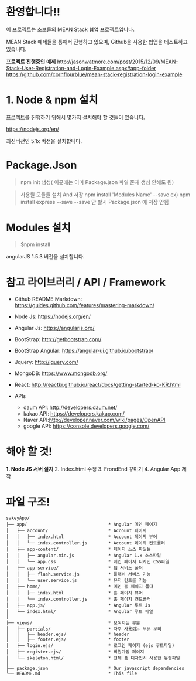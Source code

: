 환영합니다!!
============

이 프로젝트는 초보들의 MEAN Stack 협업 프로젝트입니다.

MEAN Stack 예제들을 통해서 진행하고 있으며, Github을 사용한 협업을 테스트하고 있습니다.

**프로젝트 진행중인 예제**
http://jasonwatmore.com/post/2015/12/09/MEAN-Stack-User-Registration-and-Login-Example.aspx#app-folder
https://github.com/cornflourblue/mean-stack-registration-login-example

# 1. Node & npm 설치

프로젝트를 진행하기 위해서 몇가지 설치해야 할 것들이 있습니다.

https://nodejs.org/en/

최신버전인 5.1x 버전을 설치합니다.

# Package.Json
> npm init 생성( 이곳에는 이미 Package.json 파일 존재 생성 안해도 됨)

> 사용될 모듈들 설치 And 저장
  npm install 'Modules Name' --save
  ex) npm install express --save
  --save 안 할시 Package.json 에 저장 안됨

# Modules 설치

> $npm install

angularJS 1.5.3 버전을 설치합니다.

# 참고 라이브러리 / API / Framework

- Github README Markdown: https://guides.github.com/features/mastering-markdown/
- Node Js: https://nodejs.org/en/
- Angular Js: https://angularjs.org/
- BootStrap: http://getbootstrap.com/
- BootStrap Angular: https://angular-ui.github.io/bootstrap/
- Jquery: http://jquery.com/
- MongoDB: https://www.mongodb.org/
- React: http://reactkr.github.io/react/docs/getting-started-ko-KR.html

- APIs
    - daum API: http://developers.daum.net/
    - kakao API: https://developers.kakao.com/
    - Naver API:http://developer.naver.com/wiki/pages/OpenAPI
    - google API: https://console.developers.google.com/

# 해야 할 것!

**1. Node JS 서버 설치**
2. Index.html 수정
3. FrondEnd 꾸미기
4. Angular App 제작

# 파일 구조!
```
sakeyApp/
├── app/                               * Angular 메인 페이지
│   ├── account/                       * Account 페이지
│   │   ├── index.html                 * Account 페이지 뷰어
│   │   └── index.controller.js        * Account 페이지 컨트롤러
│   ├── app-content/                   * 페이지 소스 파일들
│   │   ├── angular.min.js             * Angular 1.x 소스파일
│   │   └── app.css                    * 메인 페이지 디자인 CSS파일
│   ├── app-service/                   * 앱 서비스 폴더
│   │   ├── flash.service.js           * 플래쉬 서비스 기능
│   │   └── user.service.js            * 유저 컨트롤 기능
│   ├── home/                          * 메인 홈 페이지 폴더
│   │   ├── index.html                 * 홈 페이지 뷰어
│   │   └── index.controller.js        * 홈 페이지 컨트롤러
│   ├── app.js/                        * Angular 루트 Js
│   └── index.html/                    * Angular 루트 파일
│
├── views/                             * 보여지는 부분
│   ├── partials/                      * 자주 사용되는 부분 분리
│   │   ├── header.ejs/                * header
│   │   ├── footer.ejs/                * footer
│   ├── login.ejs/                     * 로그인 페이지 (ejs 루트파일)
│   ├── register.ejs/                  * 회원가입 페이지
│   └── skeleton.html/                 * 전체 폼 디자인시 사용한 유령파일
│
├── package.json                       * Our javascript dependencies
└── README.md                          * This file
```